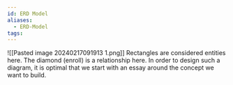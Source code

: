 ```yaml
---
id: ERD Model
aliases:
  - ERD-Model
tags:
---
```

![[Pasted image 20240217091913 1.png]]
Rectangles are considered entities here.
The diamond (enroll) is a relationship here.
In order to design such a diagram, it is optimal that we start with an essay around the concept we want to build.
